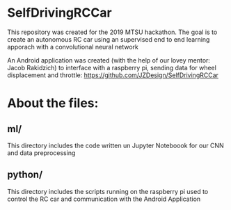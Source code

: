 # SelfDrivingRCCar

This repository was created for the 2019 MTSU hackathon. The goal is to create an autonomous RC car using an supervised end to end learning apporach with a convolutional neural network


An Android application was created (with the help of our lovey mentor: Jacob Rakidzich) to interface with a raspberry pi, sending data for wheel displacement and throttle: https://github.com/JZDesign/SelfDrivingRCCar
### 
# About the files:
## ml/
This directory includes the code written un Jupyter Noteboook for our CNN and data preprocessing

## python/
This directory includes the scripts running on the raspberry pi used to control the RC car and communication with the Android Application

